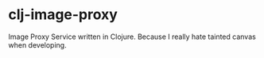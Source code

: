 clj-image-proxy
===============

Image Proxy Service written in Clojure. Because I really hate tainted canvas when developing.

